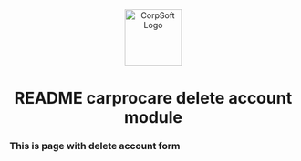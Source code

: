 <div align="center">
<img src="https://avatars1.githubusercontent.com/u/33844443" height="100px" alt="CorpSoft Logo">
    <h1 align="center">README carprocare delete account module</h1>
</div>

### This is page with delete account form


